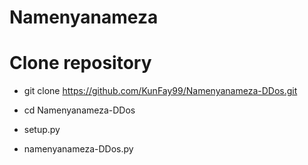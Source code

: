# Namenyanameza
# Clone repository 

   - git clone https://github.com/KunFay99/Namenyanameza-DDos.git

   - cd Namenyanameza-DDos
    
   - setup.py
    
   - namenyanameza-DDos.py
